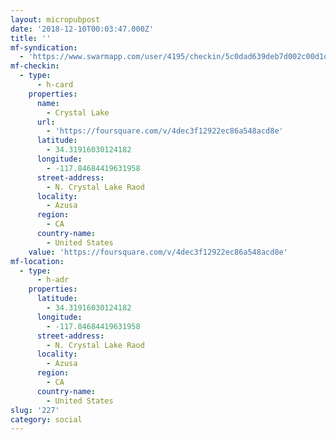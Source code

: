 ```yaml
---
layout: micropubpost
date: '2018-12-10T00:03:47.000Z'
title: ''
mf-syndication:
  - 'https://www.swarmapp.com/user/4195/checkin/5c0dad639deb7d002c00d1d9'
mf-checkin:
  - type:
      - h-card
    properties:
      name:
        - Crystal Lake
      url:
        - 'https://foursquare.com/v/4dec3f12922ec86a548acd8e'
      latitude:
        - 34.31916030124182
      longitude:
        - -117.84684419631958
      street-address:
        - N. Crystal Lake Raod
      locality:
        - Azusa
      region:
        - CA
      country-name:
        - United States
    value: 'https://foursquare.com/v/4dec3f12922ec86a548acd8e'
mf-location:
  - type:
      - h-adr
    properties:
      latitude:
        - 34.31916030124182
      longitude:
        - -117.84684419631958
      street-address:
        - N. Crystal Lake Raod
      locality:
        - Azusa
      region:
        - CA
      country-name:
        - United States
slug: '227'
category: social
---
```

